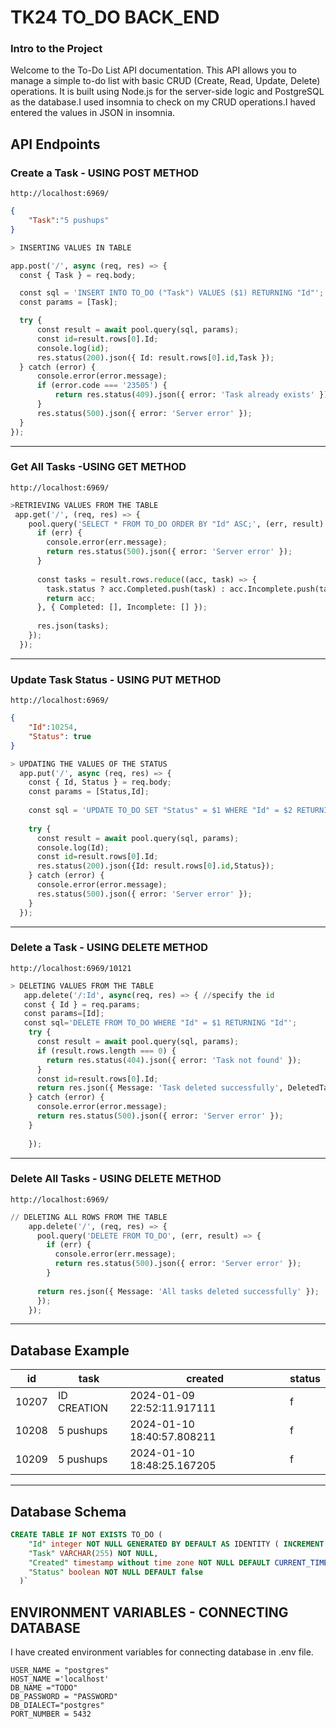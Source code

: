 # TK24  TO_DO BACK_END

### Intro to the Project

Welcome to the To-Do List API documentation. This API allows you to manage a simple to-do list with basic CRUD (Create, Read, Update, Delete) operations. It is built using Node.js for the server-side logic and PostgreSQL as the database.I used insomnia to check on my CRUD operations.I haved entered the values in JSON in insomnia. 


## API Endpoints

### Create a Task - USING POST METHOD

```
http://localhost:6969/

```

```JSON
{
	"Task":"5 pushups"
}

```

```python
> INSERTING VALUES IN TABLE

app.post('/', async (req, res) => {
  const { Task } = req.body;

  const sql = 'INSERT INTO TO_DO ("Task") VALUES ($1) RETURNING "Id"';
  const params = [Task];

  try {
      const result = await pool.query(sql, params);
      const id=result.rows[0].Id;
      console.log(id);
      res.status(200).json({ Id: result.rows[0].id,Task });
  } catch (error) {
      console.error(error.message);
      if (error.code === '23505') {
          return res.status(409).json({ error: 'Task already exists' });
      }
      res.status(500).json({ error: 'Server error' });
  }
});
```
---

### Get All Tasks -USING GET METHOD

```
http://localhost:6969/

```

```python
>RETRIEVING VALUES FROM THE TABLE
 app.get('/', (req, res) => {
    pool.query('SELECT * FROM TO_DO ORDER BY "Id" ASC;', (err, result) => {
      if (err) {
        console.error(err.message);
        return res.status(500).json({ error: 'Server error' });
      }
  
      const tasks = result.rows.reduce((acc, task) => {
        task.status ? acc.Completed.push(task) : acc.Incomplete.push(task);
        return acc;
      }, { Completed: [], Incomplete: [] });
  
      res.json(tasks);
    });
  });
```
---

### Update Task Status - USING PUT METHOD

```
http://localhost:6969/
```
```JSON
{
	"Id":10254,
	"Status": true
}
```

```python
> UPDATING THE VALUES OF THE STATUS
  app.put('/', async (req, res) => {
    const { Id, Status } = req.body;
    const params = [Status,Id]; 
  
    const sql = 'UPDATE TO_DO SET "Status" = $1 WHERE "Id" = $2 RETURNING "Id"';
  
    try {
      const result = await pool.query(sql, params);
      console.log(Id);
      const id=result.rows[0].Id;
      res.status(200).json({Id: result.rows[0].id,Status});
    } catch (error) {
      console.error(error.message);
      res.status(500).json({ error: 'Server error' });
    }
  });
```
---

### Delete a Task - USING DELETE METHOD

```
http://localhost:6969/10121
```

```python
> DELETING VALUES FROM THE TABLE
   app.delete('/:Id', async(req, res) => { //specify the id
   const { Id } = req.params;
   const params=[Id];
   const sql='DELETE FROM TO_DO WHERE "Id" = $1 RETURNING "Id"';
    try {
      const result = await pool.query(sql, params);
      if (result.rows.length === 0) {
        return res.status(404).json({ error: 'Task not found' });
      }
      const id=result.rows[0].Id;
      return res.json({ Message: 'Task deleted successfully', DeletedTaskId: Id });
    } catch (error) {
      console.error(error.message);
      return res.status(500).json({ error: 'Server error' });
    }
      
    });
```
---

### Delete All Tasks - USING DELETE METHOD

```
http://localhost:6969/
```

```python
// DELETING ALL ROWS FROM THE TABLE
    app.delete('/', (req, res) => {
      pool.query('DELETE FROM TO_DO', (err, result) => {
        if (err) {
          console.error(err.message);
          return res.status(500).json({ error: 'Server error' });
        }
    
      return res.json({ Message: 'All tasks deleted successfully' });
      });
    });
```
---

## Database Example

| id    | task          | created      | status |
|-------|---------------|--------------|--------|
|  10207 | ID CREATION | 2024-01-09 22:52:11.917111 | f
 10208   | 5 pushups   | 2024-01-10 18:40:57.808211 | f
 10209   | 5 pushups   | 2024-01-10 18:48:25.167205 | f  |


---

## Database Schema
```sql
CREATE TABLE IF NOT EXISTS TO_DO (
    "Id" integer NOT NULL GENERATED BY DEFAULT AS IDENTITY ( INCREMENT 1 START 10120 MINVALUE 10120 MAXVALUE 2147483647 CACHE 1),
    "Task" VARCHAR(255) NOT NULL,
    "Created" timestamp without time zone NOT NULL DEFAULT CURRENT_TIMESTAMP,
    "Status" boolean NOT NULL DEFAULT false
  )`
```

## ENVIRONMENT VARIABLES - CONNECTING DATABASE

I have created environment variables for connecting database in .env file.

```
USER_NAME = "postgres"
HOST_NAME ='localhost'
DB_NAME ="TODO"
DB_PASSWORD = "PASSWORD"
DB_DIALECT="postgres"
PORT_NUMBER = 5432

```
